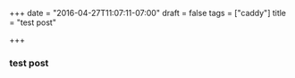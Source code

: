 +++ date = "2016-04-27T11:07:11-07:00" draft = false tags = ["caddy"] title = "test post"

+++

### test post
